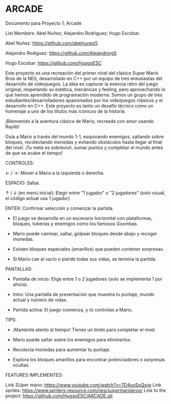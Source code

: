 # ARCADE


Documento para Proyecto 1; Arcade

List Members: Abel Nuñez; Alejandro Rodriguez; Hugo Escobar.

Abel Nuñez: https://github.com/abelnunez5

Alejandro Rodiguez: https://github.com/Alejandrorg5

Hugo Escobar: https://github.com/HuggoESC

Este proyecto es una recreación del primer nivel del clásico Super Mario Bros de la NES, desarrollado en C++ por un equipo de tres entusiastas del desarrollo de videojuegos.
La idea es capturar la esencia retro del juego original, respetando su estética, mecánicas y feeling, pero aprovechando lo que hemos aprendido de programación moderna.
Somos un grupo de tres estudiantes/desarrolladores apasionados por los videojuegos clásicos y el desarrollo en C++. 
Este proyecto es tanto un desafío técnico como un homenaje a uno de los títulos más icónicos de la historia.

¡Bienvenido a la aventura clásica de Mario, recreada con amor usando Raylib!

Guía a Mario a través del mundo 1-1, esquivando enemigos, saltando sobre bloques, recolectando monedas y evitando obstáculos hasta llegar al final del nivel. ¡Tu meta es sobrevivir, sumar puntos y completar el mundo antes de que se acabe el tiempo!

CONTROLES:

← / →: Mover a Mario a la izquierda o derecha.

ESPACIO: Saltar.

↑ / ↓ (en menú inicial): Elegir entre "1 jugador" o "2 jugadores" (solo visual, el código actual usa 1 jugador).

ENTER: Confirmar selección y comenzar la partida.

- El juego se desarrolla en un escenario horizontal con plataformas, bloques, tuberías y enemigos como los famosos Goombas.

- Mario puede caminar, saltar, golpear bloques desde abajo y recoger monedas.

- Existen bloques especiales (amarillos) que pueden contener sorpresas.

- Si Mario cae al vacío o pierde todas sus vidas, se termina la partida.

PANTALLAS:

- Pantalla de inicio: Elige entre 1 o 2 jugadores (solo se implementa 1 por ahora).

- Intro: Una pantalla de presentación que muestra tu puntaje, mundo actual y número de vidas.

- Partida activa: El juego comienza, y tú controlas a Mario.

TIPS:

- ¡Mantente atento al tiempo! Tienes un límite para completar el nivel.

- Mario puede saltar sobre los enemigos para eliminarlos.

- Recolecta monedas para aumentar tu puntaje.

- Explora los bloques amarillos para encontrar potenciadores o sorpresas ocultas.



FEATURES IMPLEMENTED: 





Link SUper mario: https://www.youtube.com/watch?v=7D4uoSoQsjw 
Link sprites: https://www.spriters-resource.com/nes/supermariobros/
Link to the project: https://github.com/HuggoESC/ARCADE.git